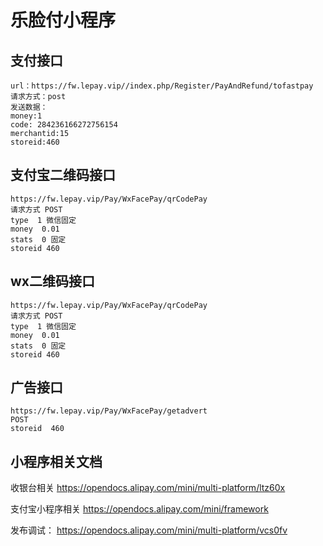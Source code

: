 # 乐脸付小程序 #

## 支付接口 ##
``` 
url：https://fw.lepay.vip//index.php/Register/PayAndRefund/tofastpay  
请求方式：post  
发送数据：  
money:1  
code: 284236166272756154  
merchantid:15  
storeid:460
```

## 支付宝二维码接口 ##
``` 
https://fw.lepay.vip/Pay/WxFacePay/qrCodePay
请求方式 POST
type  1 微信固定
money  0.01
stats  0 固定
storeid	460

```
## wx二维码接口 ##
``` 
https://fw.lepay.vip/Pay/WxFacePay/qrCodePay
请求方式 POST
type  1 微信固定
money  0.01
stats  0 固定
storeid	460

```
## 广告接口 ##
``` 
https://fw.lepay.vip/Pay/WxFacePay/getadvert
POST
storeid  460

```


## 小程序相关文档 ##

收银台相关   https://opendocs.alipay.com/mini/multi-platform/ltz60x  

支付宝小程序相关 https://opendocs.alipay.com/mini/framework  

发布调试： https://opendocs.alipay.com/mini/multi-platform/vcs0fv